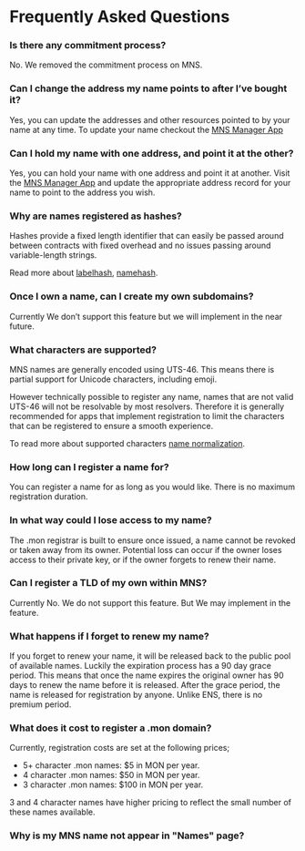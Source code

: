 # Frequently Asked Questions

### Is there any commitment process?

No. We removed the commitment process on MNS.

### Can I change the address my name points to after I’ve bought it?

Yes, you can update the addresses and other resources pointed to by your name at any time.
To update your name checkout the [MNS Manager App](https://dapp.monadns.com)

### Can I hold my name with one address, and point it at the other?

Yes, you can hold your name with one address and point it at another. Visit the [MNS Manager App](https://dapp.monadns.com) and update the appropriate address record for your name to point to the address you wish.

### Why are names registered as hashes?

Hashes provide a fixed length identifier that can easily be passed around between contracts with fixed overhead and no issues passing around variable-length strings.

Read more about [labelhash](/using-mns/name-processing), [namehash](/using-mns/name-processing).

### Once I own a name, can I create my own subdomains?

Currently We don’t support this feature but we will implement in the near future.

### What characters are supported?

MNS names are generally encoded using UTS-46. This means there is partial support for Unicode characters, including emoji.

However technically possible to register any name, names that are not valid UTS-46 will not be resolvable by most resolvers. Therefore it is generally recommended for apps that implement registration to limit the characters that can be registered to ensure a smooth experience.

To read more about supported characters [name normalization](/using-mns/name-processing#name-normalization).

### How long can I register a name for?

You can register a name for as long as you would like. There is no maximum registration duration.

### In what way could I lose access to my name?

The .mon registrar is built to ensure once issued, a name cannot be revoked or taken away from its owner. Potential loss can occur if the owner loses access to their private key, or if the owner forgets to renew their name.

### Can I register a TLD of my own within MNS?

Currently No. We do not support this feature. But We may implement in the feature.

### What happens if I forget to renew my name?

If you forget to renew your name, it will be released back to the public pool of available names. Luckily the expiration process has a 90 day grace period. This means that once the name expires the original owner has 90 days to renew the name before it is released. After the grace period, the name is released for registration by anyone. Unlike ENS, there is no premium period.

### What does it cost to register a .mon domain?

Currently, registration costs are set at the following prices;
- 5+ character .mon names: $5 in MON per year.
- 4 character .mon names: $50 in MON per year.
- 3 character .mon names: $100 in MON per year.

3 and 4 character names have higher pricing to reflect the small number of these names available.

### Why is my MNS name not appear in "Names" page?




